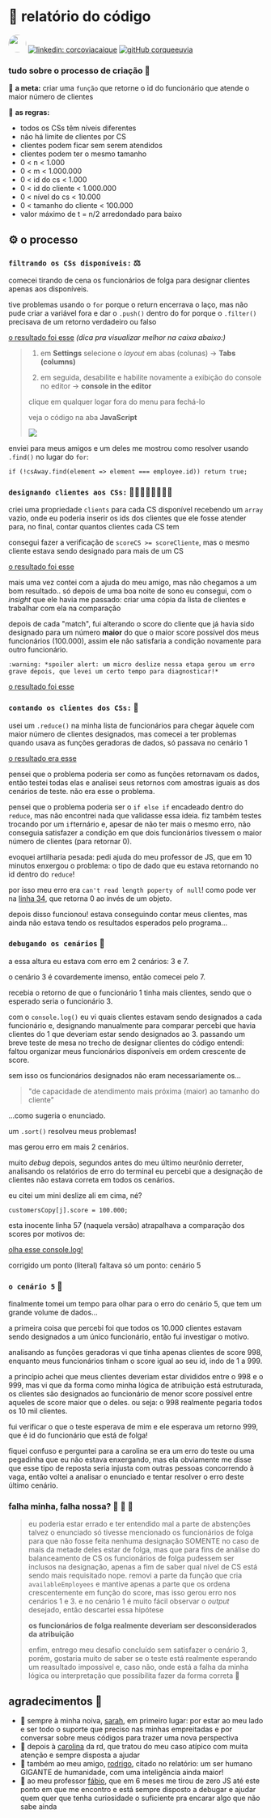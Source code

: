 # :page_facing_up: relatório do código

[<img src="https://i.ibb.co/kQc8kwT/eu.png" width="35" style="border-radius:50%">](https://corqueeuvia.github.io)
[![linkedin: corcoviacaique](https://img.shields.io/badge/LinkedIn-0077B5?style=for-the-badge&logo=linkedin&logoColor=white)](https://www.linkedin.com/in/corcoviacaique/)   [![gitHub corqueeuvia](https://img.shields.io/github/followers/corqueeuvia?label=follow&style=for-the-badge)](https://github.com/corqueeuvia)
### tudo sobre o processo de criação :brain:

:dart: **a meta:** criar uma `função` que retorne o id do funcionário que atende o maior número de clientes

:scroll: **as regras:**
* todos os CSs têm níveis diferentes
* não há limite de clientes por CS
* clientes podem ficar sem serem atendidos
* clientes podem ter o mesmo tamanho
* 0 < n < 1.000
* 0 < m < 1.000.000
* 0 < id do cs < 1.000
* 0 < id do cliente < 1.000.000
* 0 < nível do cs < 10.000
* 0 < tamanho do cliente < 100.000
* valor máximo de t = n/2 arredondado para baixo

## :gear: o processo
### `filtrando os CSs disponíveis:` :balance_scale:
comecei tirando de cena os funcionários de folga para designar clientes apenas aos disponíveis.

tive problemas usando o `for` porque o return encerrava o laço, mas não pude criar a variável fora e dar o `.push()` dentro do for porque o `.filter()` precisava de um retorno verdadeiro ou falso

[o resultado foi esse](https://jsfiddle.net/y09pf426/) *(dica pra visualizar melhor na caixa abaixo:)*

> 1. em **Settings** selecione o *layout*  em abas (colunas) → **Tabs (columns)**
> 
> 2. em seguida, desabilite e habilite novamente a exibição do console no editor → **console in the editor**
> 
> clique em qualquer logar fora do menu para fechá-lo
> 
> veja o código na aba **JavaScript**
> 
> <a href="https://ibb.co/rphgpPZ"><img src="https://i.ibb.co/vdWbd5J/js-fiddle.png"></a>

enviei para meus amigos e um deles me mostrou como resolver usando `.find()` no lugar do `for`:

`if (!csAway.find(element => element === employee.id)) return true;`

### `designando clientes aos CSs:` 	:family_woman_woman_girl_girl::family_man_man_boy_boy:
criei uma propriedade `clients` para cada CS disponível recebendo um `array` vazio, onde eu poderia inserir os ids dos clientes que ele fosse atender para, no final, contar quantos clientes cada CS tem

consegui fazer a verificação de `scoreCS >= scoreCliente`, mas o mesmo cliente estava sendo designado para mais de um CS

[o resultado foi esse](https://jsfiddle.net/1sj2xz9o/)

mais uma vez contei com a ajuda do meu amigo, mas não chegamos a um bom resultado.. só depois de uma boa noite de sono eu consegui, com o *insight* que ele havia me passado: criar uma cópia da lista de clientes e trabalhar com ela na comparação

depois de cada "match", fui alterando o score do cliente que já havia sido designado para um número **maior** do que o maior score possível dos meus funcionários (100.000), assim ele não satisfaria a condição novamente para outro funcionário.

	:warning: *spoiler alert: um micro deslize nessa etapa gerou um erro grave depois, que levei um certo tempo para diagnosticar!*

[o resultado foi esse](https://jsfiddle.net/qsL738xh/)

### `contando os clientes dos CSs:` :abacus:

usei um `.reduce()` na minha lista de funcionários para chegar àquele com maior número de clientes designados, mas comecei a ter problemas quando usava as funções geradoras de dados, só passava no cenário 1

[o resultado era esse](https://jsfiddle.net/jkob5hmc/)

pensei que o problema poderia ser como as funções retornavam os dados, então testei todas elas e analisei seus retornos com amostras iguais as dos cenários de teste. não era esse o problema.

pensei que o problema poderia ser o `if else if` encadeado dentro do `reduce`, mas não encontrei nada que validasse essa ideia. fiz também testes trocando por um `if`ternário e, apesar de não ter mais o mesmo erro, não conseguia satisfazer a condição em que dois funcionários tivessem o maior número de clientes (para retornar 0).

evoquei artilharia pesada: pedi ajuda do meu professor de JS, que em 10 minutos enxergou o problema: o tipo de dado que eu estava retornando no id dentro do `reduce`! 

por isso meu erro era `can't read length poperty of null`! como pode ver na [linha 34](https://jsfiddle.net/jkob5hmc/), que retorna 0 ao invés de um objeto.

depois disso funcionou! estava conseguindo contar meus clientes, mas ainda não estava tendo os resultados esperados pelo programa...

### `debugando os cenários` :bug:
a essa altura eu estava com erro em 2 cenários: 3 e 7.

o cenário 3 é covardemente imenso, então comecei pelo 7.

recebia o retorno de que o funcionário 1 tinha mais clientes, sendo que o esperado seria o funcionário 3.

com o `console.log()` eu vi quais clientes estavam sendo designados a cada funcionário e, designando manualmente para comparar percebi que havia clientes do 1 que deveriam estar sendo designados ao 3. passando um breve teste de mesa no trecho de designar clientes do código entendi: faltou organizar meus funcionários disponíveis em ordem crescente de score.

sem isso os funcionários designados não eram necessariamente os...
> "de capacidade de atendimento mais próxima (maior) ao tamanho do cliente"

...como sugeria o enunciado.

um `.sort()` resolveu meus problemas!

mas gerou erro em mais 2 cenários.

muito *debug* depois, segundos antes do meu último neurônio derreter, analisando os relatórios de erro do terminal eu percebi que a designação de clientes não estava correta em todos os cenários.

eu citei um mini deslize ali em cima, né?

`customersCopy[j].score = 100.000;`

esta inocente linha 57 (naquela versão) atrapalhava a comparação dos scores por motivos de:

[olha esse console.log!](https://jsfiddle.net/hszn6tar/)

corrigido um ponto (literal) faltava só um ponto: cenário 5

### `o cenário 5` :dragon_face:
finalmente tomei um tempo para olhar para o erro do cenário 5, que tem um grande volume de dados...

a primeira coisa que percebi foi que todos os 10.000 clientes estavam sendo designados a um único funcionário, então fui investigar o motivo.

analisando as funções geradoras vi que tinha apenas clientes de score 998, enquanto meus funcionários tinham o score igual ao seu id, indo de 1 a 999.

a princípio achei que meus clientes deveriam estar divididos entre o 998 e o 999, mas vi que da forma como minha lógica de atribuição está estruturada, os clientes são designados ao funcionário de menor score possível entre aqueles de score maior que o deles. ou seja: o 998 realmente pegaria todos os 10 mil clientes.

fui verificar o que o teste esperava de mim e ele esperava um retorno 999, que é id do funcionário que está de folga!

fiquei confuso e perguntei para a carolina se era um erro do teste ou uma pegadinha que eu não estava enxergando, mas ela obviamente me disse que esse tipo de reposta seria injusta com outras pessoas concorrendo à vaga, então voltei a analisar o enunciado e tentar resolver o erro deste último cenário.

### falha minha, falha nossa? :see_no_evil: :hear_no_evil: :speak_no_evil:
> eu poderia estar errado e ter entendido mal a parte de abstenções
> talvez o enunciado só tivesse mencionado os funcionários de folga para que não fosse feita nenhuma designação SOMENTE no caso de mais da metade deles estar de folga, mas que para fins de análise do balanceamento de CS os funcionários de folga pudessem ser inclusos na designação, apenas a fim de saber qual nível de CS está sendo mais requisitado
> nope. removi a parte da função que cria `availableEmployees` e mantive apenas a parte que os ordena crescentemente em função do score, mas isso gerou erro nos cenários 1 e 3. e no cenário 1 é muito fácil observar o *output* desejado, então descartei essa hipótese
> 
> **os funcionários de folga realmente deveriam ser desconsiderados da atribuição**
>
> enfim, entrego meu desafio concluído sem satisfazer o cenário 3, porém, gostaria muito de saber se o teste está realmente esperando um reasultado impossível e, caso não, onde está a falha da minha lógica ou interpretação que possibilita fazer da forma correta 	:slightly_smiling_face:

## agradecimentos :smiling_face_with_three_hearts:
* :1st_place_medal: sempre à minha noiva, [sarah](https://www.linkedin.com/in/sarahnani/), em primeiro lugar: por estar ao meu lado e ser todo o suporte que preciso nas minhas empreitadas e por conversar sobre meus códigos para trazer uma nova perspectiva
* :2nd_place_medal: depois à [carolina](https://www.linkedin.com/in/carolinasilvagc/) da rd, que tratou do meu caso atípico com muita atenção e sempre disposta a ajudar
* :3rd_place_medal: também ao meu amigo, [rodrigo](https://www.linkedin.com/in/rodrigozaum/), citado no relatório: um ser humano GIGANTE de humanidade, com uma inteligência ainda maior!
* :medal_sports: ao meu professor [fábio](https://www.linkedin.com/in/fabio1990henrique/), que em 6 meses me tirou de zero JS até este ponto em que me encontro e está sempre disposto a debugar e ajudar quem quer que tenha curiosidade o suficiente pra encarar algo que não sabe ainda

